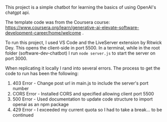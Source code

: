 This project is a simple chatbot for learning the basics of using OpenAI's chatgpt api.

The template code was from the Coursera course: https://www.coursera.org/learn/generative-ai-elevate-software-development-career/home/welcome .

To run this project, I used VS Code and the LiveServer extension by Ritwick Dey. This opens the client-side in port 5500.
In a terminal, while in the root folder (software-dev-chatbot) I run `node server.js` to start the server on port 3000.
 
When replicating it locally I rand into several errors. The process to get the code to run has been the following:

1. 403 Error - Change post url in main.js to include the server's port number
2. CORS Error - Installed CORS and specified allowing client port 5500
3. 500 Error - Used documentation to update code structure to import openai as an npm package
4. 429 Error - I exceeded my current quota so I had to take a break... to be continued